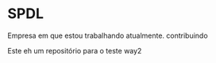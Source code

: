 # SPDL
Empresa em que estou trabalhando atualmente.
contribuindo

Este eh um repositório para o teste way2
